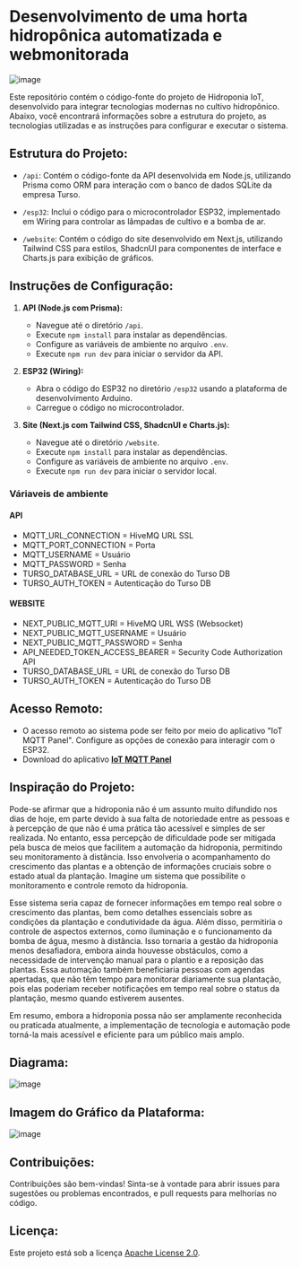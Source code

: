 # Desenvolvimento de uma horta hidropônica automatizada e webmonitorada

![image](https://github.com/Snarloff/hidroponia/assets/46792575/0e1ce225-c94e-4941-a8bd-ea7c7f8d1abb)

Este repositório contém o código-fonte do projeto de Hidroponia IoT, desenvolvido para integrar tecnologias modernas no cultivo hidropônico. Abaixo, você encontrará informações sobre a estrutura do projeto, as tecnologias utilizadas e as instruções para configurar e executar o sistema.

## **Estrutura do Projeto:**

- `/api`: Contém o código-fonte da API desenvolvida em Node.js, utilizando Prisma como ORM para interação com o banco de dados SQLite da empresa Turso.

- `/esp32`: Inclui o código para o microcontrolador ESP32, implementado em Wiring para controlar as lâmpadas de cultivo e a bomba de ar.

- `/website`: Contém o código do site desenvolvido em Next.js, utilizando Tailwind CSS para estilos, ShadcnUI para componentes de interface e Charts.js para exibição de gráficos.

## **Instruções de Configuração:**

1. **API (Node.js com Prisma):**
   - Navegue até o diretório `/api`.
   - Execute `npm install` para instalar as dependências.
   - Configure as variáveis de ambiente no arquivo `.env`.
   - Execute `npm run dev` para iniciar o servidor da API.

2. **ESP32 (Wiring):**
   - Abra o código do ESP32 no diretório `/esp32` usando a plataforma de desenvolvimento Arduino.
   - Carregue o código no microcontrolador.

3. **Site (Next.js com Tailwind CSS, ShadcnUI e Charts.js):**
   - Navegue até o diretório `/website`.
   - Execute `npm install` para instalar as dependências.
   - Configure as variáveis de ambiente no arquivo `.env`.
   - Execute `npm run dev` para iniciar o servidor local.

### Váriaveis de ambiente

#### API

* MQTT_URL_CONNECTION = HiveMQ URL SSL
* MQTT_PORT_CONNECTION = Porta
* MQTT_USERNAME = Usuário
* MQTT_PASSWORD = Senha
* TURSO_DATABASE_URL = URL de conexão do Turso DB
* TURSO_AUTH_TOKEN = Autenticação do Turso DB

#### WEBSITE

* NEXT_PUBLIC_MQTT_URI = HiveMQ URL WSS (Websocket)
* NEXT_PUBLIC_MQTT_USERNAME = Usuário
* NEXT_PUBLIC_MQTT_PASSWORD = Senha
* API_NEEDED_TOKEN_ACCESS_BEARER = Security Code Authorization API
* TURSO_DATABASE_URL = URL de conexão do Turso DB
* TURSO_AUTH_TOKEN = Autenticação do Turso DB

## **Acesso Remoto:**

- O acesso remoto ao sistema pode ser feito por meio do aplicativo "IoT MQTT Panel". Configure as opções de conexão para interagir com o ESP32.
- Download do aplicativo [**IoT MQTT Panel**](https://play.google.com/store/apps/details?id=snr.lab.iotmqttpanel.prod&hl=pt_BR&gl=US) 

## **Inspiração do Projeto:**

Pode-se afirmar que a hidroponia não é um assunto muito difundido nos dias de hoje, em parte devido à sua falta de notoriedade entre as pessoas e à percepção de que não é uma prática tão acessível e simples de ser realizada. No entanto, essa percepção de dificuldade pode ser mitigada pela busca de meios que facilitem a automação da hidroponia, permitindo seu monitoramento à distância. Isso envolveria o acompanhamento do crescimento das plantas e a obtenção de informações cruciais sobre o estado atual da plantação. Imagine um sistema que possibilite o monitoramento e controle remoto da hidroponia. 

Esse sistema seria capaz de fornecer informações em tempo real sobre o crescimento das plantas, bem como detalhes essenciais sobre as condições da plantação e condutividade da água. Além disso, permitiria o controle de aspectos externos, como iluminação e o funcionamento da bomba de água, mesmo à distância. Isso tornaria a gestão da hidroponia menos desafiadora, embora ainda houvesse obstáculos, como a necessidade de intervenção manual para o plantio e a reposição das plantas. Essa automação também beneficiaria pessoas com agendas apertadas, que não têm tempo para monitorar diariamente sua plantação, pois elas poderiam receber notificações em tempo real sobre o status da plantação, mesmo quando estiverem ausentes. 

Em resumo, embora a hidroponia possa não ser amplamente reconhecida ou praticada atualmente, a implementação de tecnologia e automação pode torná-la mais acessível e eficiente para um público mais amplo.

## **Diagrama:**

![image](https://github.com/Snarloff/hidroponia/assets/46792575/73b8e133-01f1-4a17-84b2-36837a3acf64)

## **Imagem do Gráfico da Plataforma:**

![image](https://github.com/Snarloff/hidroponia/assets/46792575/91ca72b8-6d80-42b7-9bf3-d61792591d8a)

## **Contribuições:**

Contribuições são bem-vindas! Sinta-se à vontade para abrir issues para sugestões ou problemas encontrados, e pull requests para melhorias no código.

## **Licença:**

Este projeto está sob a licença [Apache License 2.0](LICENSE).
